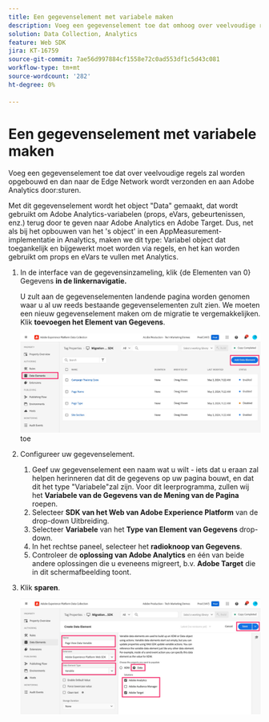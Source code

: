 ```yaml
---
title: Een gegevenselement met variabele maken
description: Voeg een gegevenselement toe dat omhoog over veelvoudige regels zal worden opgebouwd en dan naar de Edge Network zal worden verzonden en aan Adobe Analytics zal door:sturen
solution: Data Collection, Analytics
feature: Web SDK
jira: KT-16759
source-git-commit: 7ae56d997884cf1558e72c0ad553df1c5d43c081
workflow-type: tm+mt
source-wordcount: '282'
ht-degree: 0%

---
```



# Een gegevenselement met variabele maken

Voeg een gegevenselement toe dat over veelvoudige regels zal worden opgebouwd en dan naar de Edge Network wordt verzonden en aan Adobe Analytics door:sturen.

Met dit gegevenselement wordt het object &quot;Data&quot; gemaakt, dat wordt gebruikt om Adobe Analytics-variabelen (props, eVars, gebeurtenissen, enz.) terug door te geven naar Adobe Analytics en Adobe Target. Dus, net als bij het opbouwen van het &#39;s object&#39; in een AppMeasurement-implementatie in Analytics, maken we dit type: Variabel object dat toegankelijk en bijgewerkt moet worden via regels, en het kan worden gebruikt om props en eVars te vullen met Analytics.

1. In de interface van de gegevensinzameling, klik {de Elementen van 0} Gegevens **in de linkernavigatie.**

   U zult aan de gegevenselementen landende pagina worden genomen waar u al uw reeds bestaande gegevenselementen zult zien. We moeten een nieuw gegevenselement maken om de migratie te vergemakkelijken. Klik **toevoegen het Element van Gegevens**.

   ![&#x200B; voeg gegevenselement &#x200B;](assets/add-new-data-alement.jpg) toe

1. Configureer uw gegevenselement.
   1. Geef uw gegevenselement een naam wat u wilt - iets dat u eraan zal helpen herinneren dat dit de gegevens op uw pagina bouwt, en dat dit het type &quot;Variabele&quot;zal zijn. Voor dit leerprogramma, zullen wij het **Variabele van de Gegevens van de Mening van de Pagina** roepen.
   1. Selecteer **SDK van het Web van Adobe Experience Platform** van de drop-down Uitbreiding.
   1. Selecteer **Variabele** van het **Type van Element van Gegevens** drop-down.
   1. In het rechtse paneel, selecteer het **radioknoop van Gegevens**.
   1. Controleer de **oplossing van Adobe Analytics** en één van beide andere oplossingen die u eveneens migreert, b.v. **Adobe Target** die in dit schermafbeelding toont.
1. Klik **sparen**.

   ![&#x200B; vorm veranderlijk gegevenselement &#x200B;](assets/configure-variable-data-element.jpg)
